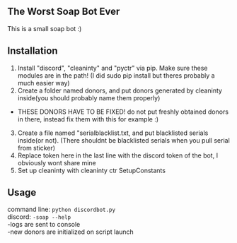 ## **T**he **W**orst **S**oap **B**ot **E**ver

This is a small soap bot :)

## Installation

1. Install "discord", "cleaninty" and "pyctr" via pip. Make sure these modules are in the path! (I did sudo pip install but theres probably a much easier way)
2. Create a folder named donors, and put donors generated by cleaninty inside(you should probably name them properly)
+ THESE DONORS HAVE TO BE FIXED! do not put freshly obtained donors in there, instead fix them with this for example :)
3. Create a file named "serialblacklist.txt, and put blacklisted serials inside(or not). (There shouldnt be blacklisted serials when you pull serial from sticker)
4. Replace token here in the last line with the discord token of the bot, I obviously wont share mine
5. Set up cleaninty with cleaninty ctr SetupConstants

## Usage
command line: `python discordbot.py` \
discord: `-soap --help` \
-logs are sent to console \
-new donors are initialized on script launch
